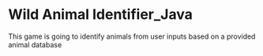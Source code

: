 # Wild Animal Identifier_Java

This game is going to identify animals from user inputs based on a provided animal database